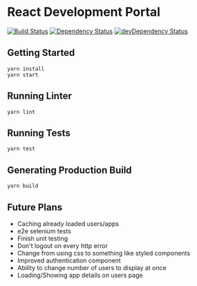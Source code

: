 # React Development Portal
[![Build Status](https://travis-ci.org/alexbrazier/react-developer-portal.svg?branch=master)](https://travis-ci.org/alexbrazier/react-developer-portal)
[![Dependency Status](https://img.shields.io/david/alexbrazier/react-developer-portal.svg)](https://david-dm.org/alexbrazier/react-developer-portal)
[![devDependency Status](https://img.shields.io/david/dev/alexbrazier/react-developer-portal.svg)](https://david-dm.org/alexbrazier/react-developer-portal?type=dev)

## Getting Started
```
yarn install
yarn start
```

## Running Linter
```
yarn lint
```

## Running Tests
```
yarn test
```

## Generating Production Build
```
yarn build
```

## Future Plans

- Caching already loaded users/apps
- e2e selenium tests
- Finish unit testing
- Don't logout on every http error
- Change from using css to something like styled components
- Improved authentication component
- Ability to change number of users to display at once
- Loading/Showing app details on users page
